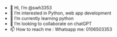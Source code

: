 - 👋 Hi, I’m @swh3353
- 👀 I’m interested in Python, web app development
- 🌱 I’m currently learning python
- 💞️ I’m looking to collaborate on chatGPT
- 📫 How to reach me : Whatsapp me: 0106503353

<!---
swh3353/swh3353 is a ✨ special ✨ repository because its `README.md` (this file) appears on your GitHub profile.
You can click the Preview link to take a look at your changes.
--->
